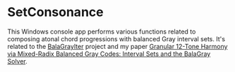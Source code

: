 # SetConsonance

This Windows console app performs various functions related to composing atonal chord progressions with balanced Gray interval sets. It's related to the [BalaGrayIter](https://github.com/victimofleisure/BalaGrayIter) project and my paper [Granular 12-Tone Harmony via Mixed-Radix Balanced Gray Codes: Interval Sets and the BalaGray Solver](https://doi.org/10.5281/zenodo.16041343).


